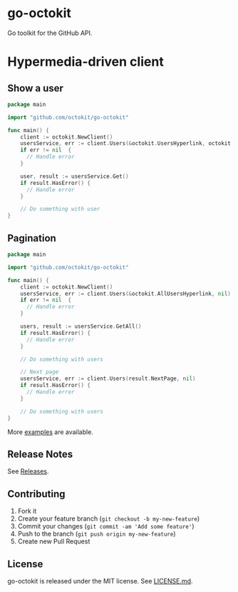 # go-octokit

Go toolkit for the GitHub API.

# Hypermedia-driven client

## Show a user

```go
package main

import "github.com/octokit/go-octokit"

func main() {
    client := octokit.NewClient()
    usersService, err := client.Users(&octokit.UsersHyperlink, octokit.M{"user": "jingweno"})
    if err != nil  {
      // Handle error
    }

    user, result := usersService.Get()
    if result.HasError() {
      // Handle error
    }

    // Do something with user
}
```

## Pagination

```go
package main

import "github.com/octokit/go-octokit"

func main() {
    client := octokit.NewClient()
    usersService, err := client.Users(&octokit.AllUsersHyperlink, nil)
    if err != nil  {
      // Handle error
    }

    users, result := usersService.GetAll()
    if result.HasError() {
      // Handle error
    }

    // Do something with users

    // Next page
    usersService, err := client.Users(result.NextPage, nil)
    if result.HasError() {
      // Handle error
    }

    // Do something with users
}

```

More [examples](https://github.com/octokit/go-octokit/blob/master/examples/example.go) are available.

## Release Notes

See [Releases](https://github.com/octokit/go-octokit/releases).

## Contributing

1. Fork it
2. Create your feature branch (`git checkout -b my-new-feature`)
3. Commit your changes (`git commit -am 'Add some feature'`)
4. Push to the branch (`git push origin my-new-feature`)
5. Create new Pull Request

## License

go-octokit is released under the MIT license. See
[LICENSE.md](https://github.com/octokit/go-octokit/blob/master/LICENSE.md).
